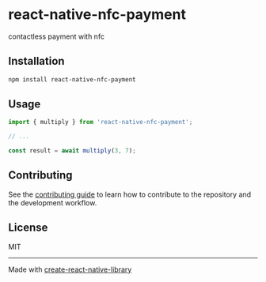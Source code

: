 # react-native-nfc-payment

contactless payment with nfc

## Installation

```sh
npm install react-native-nfc-payment
```

## Usage

```js
import { multiply } from 'react-native-nfc-payment';

// ...

const result = await multiply(3, 7);
```

## Contributing

See the [contributing guide](CONTRIBUTING.md) to learn how to contribute to the repository and the development workflow.

## License

MIT

---

Made with [create-react-native-library](https://github.com/callstack/react-native-builder-bob)
